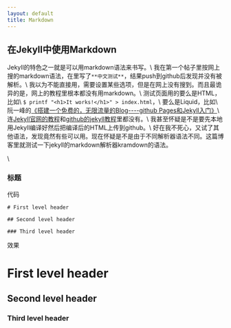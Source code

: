 ```yaml
---
layout: default
title: Markdown
---
```

## 在Jekyll中使用Markdown ##
Jekyll的特色之一就是可以用markdown语法来书写。\\
我在第一个帖子里按网上搜的markdown语法，在里写了`**中文测试**`，结果push到github后发现并没有被解析。\\
我以为不能直接用，需要设置某些选项，但是在网上没有搜到。而且最诡异的是，网上的教程里根本都没有用markdown。\\
测试页面用的要么是HTML，比如\\
`$ printf "<h1>It works!</h1>" > index.html`，\\
要么是Liquid，比如\\
阮一峰的[《搭建一个免费的，无限流量的Blog----github Pages和Jekyll入门》](http://www.ruanyifeng.com/blog/2012/08/blogging_with_jekyll.html)\\
连[Jekyll官网的教程](http://jekyllrb.com/docs/posts/)和[github的jekyll教程](https://help.github.com/articles/using-jekyll-with-pages)里都没有。\\
我甚至怀疑是不是要先本地用Jekyll编译好然后把编译后的HTML上传到github。\\
好在我不死心，又试了其他语法，发现竟然有些可以用。现在怀疑是不是由于不同解析器语法不同。这篇博客里就测试一下jekyll的markdown解析器kramdown的语法。


\\
### 标题

代码
	
	# First level header
	
	## Second level header
	
	### Third level header
	

效果

# First level header
	
## Second level header
	
### Third level header



